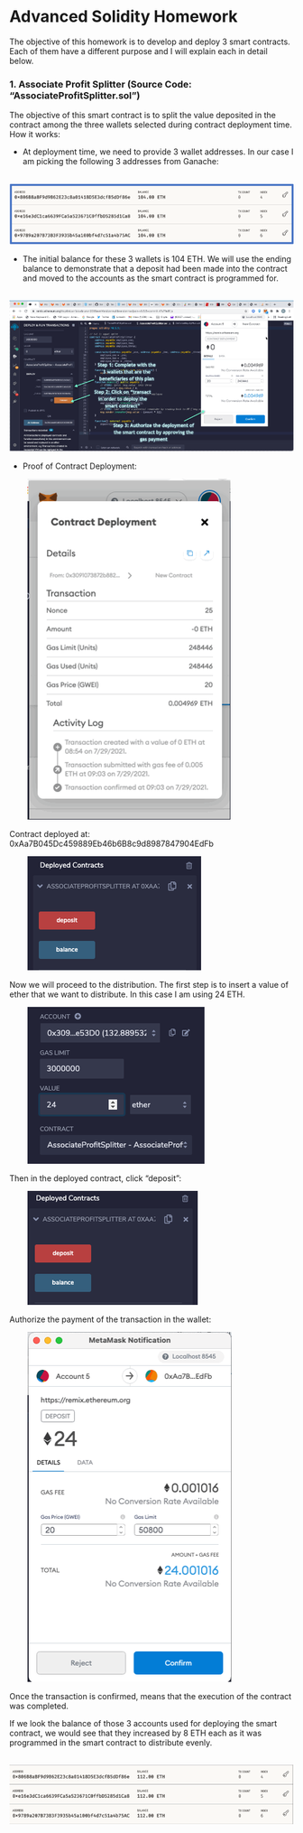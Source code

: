 # Advanced Solidity Homework

The objective of this homework is to develop and deploy 3 smart contracts. Each of them have a different purpose and I will explain each in detail below.

### 1.	Associate Profit Splitter (Source Code: “AssociateProfitSplitter.sol”)
The objective of this smart contract is to split the value deposited in the contract among the three wallets selected during contract deployment time.
How it works:
- At deployment time, we need to provide 3 wallet addresses. In our case I am picking the following 3 addresses from Ganache:

&nbsp;&nbsp;&nbsp;&nbsp;&nbsp;&nbsp;&nbsp;&nbsp;![pic 1](https://github.com/mrasumof/AdvancedSolidity/blob/main/Images/Picture1.gif?raw=true)


- The initial balance for these 3 wallets is 104 ETH. We will use the ending balance to demonstrate that a deposit had been made into the contract and moved to the accounts as the smart contract is programmed for.

&nbsp;&nbsp;&nbsp;&nbsp;&nbsp;&nbsp;&nbsp;&nbsp;![pic 2](https://github.com/mrasumof/AdvancedSolidity/blob/main/Images/Picture2.gif?raw=true)


- Proof of Contract Deployment:

&nbsp;&nbsp;&nbsp;&nbsp;&nbsp;&nbsp;&nbsp;&nbsp;![pic 3](https://github.com/mrasumof/AdvancedSolidity/blob/main/Images/Picture3.gif?raw=true)


Contract deployed at: 0xAa7B045Dc459889Eb46b6B8c9d8987847904EdFb

&nbsp;&nbsp;&nbsp;&nbsp;&nbsp;&nbsp;&nbsp;&nbsp;![pic 4](https://github.com/mrasumof/AdvancedSolidity/blob/main/Images/Picture4.gif?raw=true)


Now we will proceed to the distribution. The first step is to insert a value of ether that we want to distribute. In this case I am using 24 ETH.

&nbsp;&nbsp;&nbsp;&nbsp;&nbsp;&nbsp;&nbsp;&nbsp;![pic 5](https://github.com/mrasumof/AdvancedSolidity/blob/main/Images/Picture5.gif?raw=true)


Then in the deployed contract, click “deposit”:

&nbsp;&nbsp;&nbsp;&nbsp;&nbsp;&nbsp;&nbsp;&nbsp;![pic 6](https://github.com/mrasumof/AdvancedSolidity/blob/main/Images/Picture6.gif?raw=true)

Authorize the payment of the transaction in the wallet:

&nbsp;&nbsp;&nbsp;&nbsp;&nbsp;&nbsp;&nbsp;&nbsp;![pic 8](https://github.com/mrasumof/AdvancedSolidity/blob/main/Images/Picture8.gif?raw=true)


Once the transaction is confirmed, means that the execution of the contract was completed.

If we look the balance of those 3 accounts used for deploying the smart contract, we would see that they increased by 8 ETH each as it was programmed in the smart contract to distribute evenly.

&nbsp;&nbsp;&nbsp;&nbsp;&nbsp;&nbsp;&nbsp;&nbsp;![pic 9](https://github.com/mrasumof/AdvancedSolidity/blob/main/Images/Picture9.gif?raw=true)




